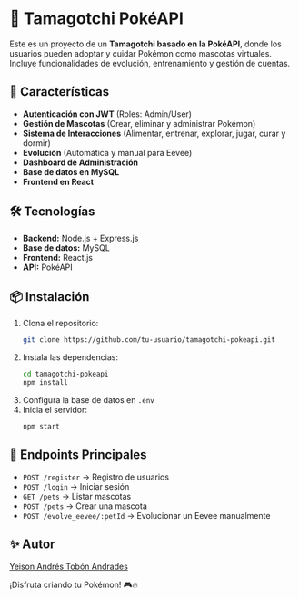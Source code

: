 # 🐾 Tamagotchi PokéAPI

Este es un proyecto de un **Tamagotchi basado en la PokéAPI**, donde los usuarios pueden adoptar y cuidar Pokémon como mascotas virtuales. Incluye funcionalidades de evolución, entrenamiento y gestión de cuentas.

## 🚀 Características
- **Autenticación con JWT** (Roles: Admin/User)
- **Gestión de Mascotas** (Crear, eliminar y administrar Pokémon)
- **Sistema de Interacciones** (Alimentar, entrenar, explorar, jugar, curar y dormir)
- **Evolución** (Automática y manual para Eevee)
- **Dashboard de Administración**
- **Base de datos en MySQL**
- **Frontend en React**

## 🛠️ Tecnologías
- **Backend:** Node.js + Express.js
- **Base de datos:** MySQL
- **Frontend:** React.js
- **API:** PokéAPI

## 📦 Instalación
1. Clona el repositorio:
   ```sh
   git clone https://github.com/tu-usuario/tamagotchi-pokeapi.git
   ```
2. Instala las dependencias:
   ```sh
   cd tamagotchi-pokeapi
   npm install
   ```
3. Configura la base de datos en `.env`
4. Inicia el servidor:
   ```sh
   npm start
   ```

## 📌 Endpoints Principales
- `POST /register` → Registro de usuarios
- `POST /login` → Iniciar sesión
- `GET /pets` → Listar mascotas
- `POST /pets` → Crear una mascota
- `POST /evolve_eevee/:petId` → Evolucionar un Eevee manualmente

## ✨ Autor
[Yeison Andrés Tobón Andrades](https://github.com/tu-usuario)

¡Disfruta criando tu Pokémon! 🎮🔥


